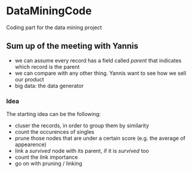 # DataMiningCode
Coding part for the data mining project

## Sum up of the meeting with Yannis

- we can assume every record has a field called _parent_ that indicates which record is the parent
- we can compare with any other thing. Yannis want to see how we sell our product
- big data: the data generator

### Idea

The starting idea can be the following:
- cluser the records, in order to group them by similarity
- count the occurences of singles
- prune those nodes that are under a certain score (e.g. the average of appearence)
- link a _survived_ node with its parent, if it is _survived_ too
- count the link importance
- go on with pruning / linking
